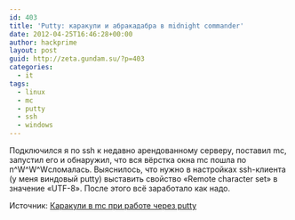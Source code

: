 ```yaml
---
id: 403
title: 'Putty: каракули и абракадабра в midnight commander'
date: 2012-04-25T16:46:28+00:00
author: hackprime
layout: post
guid: http://zeta.gundam.su/?p=403
categories:
  - it
tags:
  - linux
  - mc
  - putty
  - ssh
  - windows
---
```


Подключился я по ssh к недавно арендованному серверу, поставил mc, запустил его и обнаружил, что вся вёрстка окна mc пошла по п^W^W^Wсломалась. Выяснилось, что нужно в настройках ssh-клиента (у меня виндовый putty) выставить свойство &#171;Remote character set&#187; в значение &#171;UTF-8&#187;. После этого всё заработало как надо.

Источник: [Каракули в mc при работе через putty](http://nemcd.com/2008/10/karakuli-v-mc-pri-rabote-cherez-putty/)
